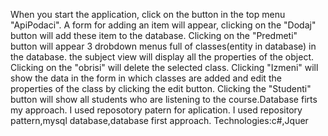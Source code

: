 <p> When you start the application, click on the button in the top menu
 "ApiPodaci". A form for adding an item will appear, clicking on the 
"Dodaj" button will add these item to the database. Clicking on the 
"Predmeti" button will appear 3 drobdown menus full of classes(entity in database) in the database.
 the subject view will display all the properties of the object. 
Clicking on the "obrisi" will delete the selected class.
 Clicking "Izmeni" will show the data in the form in which classes are added 
and edit the properties of the class by clicking the edit button. 
Clicking the "Studenti" button will show all students who are listening 
to the course.Database firts my approach. I used reposotory patern for aplication.
I used repository pattern,mysql database,database first approach.
Technologies:c#,Jquer</p>
